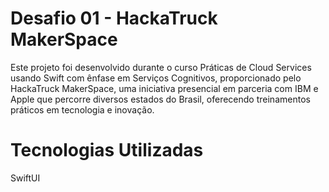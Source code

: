 # Desafio 01 - HackaTruck MakerSpace

Este projeto foi desenvolvido durante o curso Práticas de Cloud Services usando Swift com ênfase em Serviços Cognitivos, proporcionado pelo HackaTruck MakerSpace, uma iniciativa presencial em parceria com IBM e Apple que percorre diversos estados do Brasil, oferecendo treinamentos práticos em tecnologia e inovação.

# Tecnologias Utilizadas
  SwiftUI
